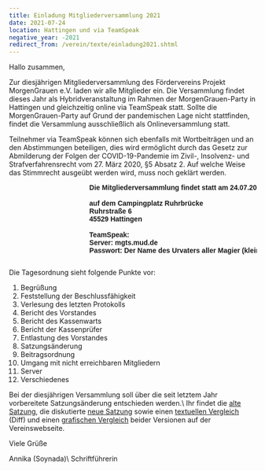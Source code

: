 ```yaml
---
title: Einladung Mitgliederversammlung 2021
date: 2021-07-24
location: Hattingen und via TeamSpeak
negative_year: -2021
redirect_from: /verein/texte/einladung2021.shtml
---
```


Hallo zusammen,

Zur diesj&auml;hrigen Mitgliederversammlung des F&ouml;rdervereins Projekt MorgenGrauen e.V. laden wir alle Mitglieder ein. Die Versammlung findet dieses Jahr als Hybridveranstaltung im Rahmen der MorgenGrauen-Party in Hattingen und gleichzeitig online via TeamSpeak statt. Sollte die MorgenGrauen-Party auf Grund der pandemischen Lage nicht stattfinden, findet die Versammlung ausschließlich als Onlineversammlung statt.

Teilnehmer via TeamSpeak k&ouml;nnen sich ebenfalls mit Wortbeitr&auml;gen und an den Abstimmungen beteiligen, dies wird erm&ouml;glicht durch das Gesetz zur Abmilderung der Folgen der COVID-19-Pandemie im Zivil-, Insolvenz- und Strafverfahrensrecht vom 27. M&auml;rz 2020, §5 Absatz 2. Auf welche Weise das Stimmrecht ausge&uuml;bt werden wird, muss noch gekl&auml;rt werden.

<div style="margin-left:10em; margin-bottom:2em">
<pre style="font-weight:bold; text-decoration:none; font-family:Verdana,Geneva,Arial,Helvetica;">
      Die Mitgliederversammlung findet statt am 24.07.2021 um 14:00 Uhr<br />
      auf dem Campingplatz Ruhrbr&uuml;cke
      Ruhrstra&szlig;e 6
      45529 Hattingen<br />
      TeamSpeak:
      Server: mgts.mud.de
      Passwort: Der Name des Urvaters aller Magier (klein geschrieben)
</pre></div>

Die Tagesordnung sieht folgende Punkte vor:

1. Begr&uuml;&szlig;ung
2. Feststellung der Beschlussf&auml;higkeit
3. Verlesung des letzten Protokolls
4. Bericht des Vorstandes
5. Bericht des Kassenwarts
6. Bericht der Kassenpr&uuml;fer
7. Entlastung des Vorstandes
8. Satzungs&auml;nderung
9. Beitragsordnung
10. Umgang mit nicht erreichbaren Mitgliedern
11. Server
12. Verschiedenes

Bei der diesjährigen Versammlung soll über die seit letztem Jahr vorbereitete Satzungsänderung entschieden werden.\\
Ihr findet die [alte Satzung](./einladung_2021/satzung_2010.txt), die diskutierte [neue Satzung](./einladung_2021/satzung_2021_entwurf.txt) sowie einen [textuellen Vergleich](./einladung_2021/satzung_2021_diff.txt) (Diff) und einen [grafischen Vergleich](./einladung_2021/satzung_2021_diff.pdf) beider Versionen auf der Vereinswebseite.

Viele Gr&uuml;&szlig;e

Annika (Soynada)\\
Schriftf&uuml;hrerin
